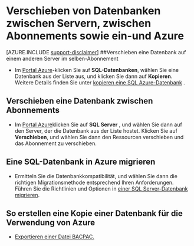 <properties
    pageTitle="Verschieben von Datenbanken zwischen Servern, zwischen Abonnements sowie ein-und Azure."
    description="QuickSteps zu kopieren, verschieben und Migrieren von Daten und Datenbanken in SQL Azure-Datenbank."
    services="sql-database"
    documentationCenter=""
    authors="v-shysun"
    manager="felixwu"
    editor=""/>

<tags
    ms.service="sql-database"
    ms.workload="data-management"
    ms.tgt_pltfrm="na"
    ms.devlang="na"
    ms.topic="article"
    ms.date="09/13/2016"
    ms.author="v-shysun"/>

# <a name="move-databases-between-servers-between-subscriptions-and-in-and-out-of-azure"></a>Verschieben von Datenbanken zwischen Servern, zwischen Abonnements sowie ein-und Azure

[AZURE.INCLUDE [support-disclaimer](../../includes/support-disclaimer.md)]
##<a name="to-move-a-database-to-a-different-server-in-the-same-subscription"></a>Verschieben eine Datenbank auf einem anderen Server im selben-Abonnement
- Im [Portal Azure](https://portal.azure.com)-klicken Sie auf **SQL-Datenbanken**, wählen Sie eine Datenbank aus der Liste aus, und klicken Sie dann auf **Kopieren**. Weitere Details finden Sie unter [kopieren eine SQL Azure-Datenbank](sql-database-copy.md) .

## <a name="to-move-a-database-between-subscriptions"></a>Verschieben eine Datenbank zwischen Abonnements
- Im [Portal Azure](https://portal.azure.com)klicken Sie auf **SQL Server** , und wählen Sie dann auf den Server, der die Datenbank aus der Liste hostet. Klicken Sie auf **Verschieben**, und wählen Sie dann den Ressourcen verschieben und das Abonnement zu verschieben.

## <a name="to-migrate-a-sql-database-into-azure"></a>Eine SQL-Datenbank in Azure migrieren
- Ermitteln Sie die Datenbankkompatibilität, und wählen Sie dann die richtigen Migrationsmethode entsprechend Ihren Anforderungen. Führen Sie die Richtlinien und Optionen in [einer SQL Server-Datenbank migrieren](sql-database-cloud-migrate.md).

## <a name="to-create-a-copy-of-a-database-for-use-outside-of-azure"></a>So erstellen eine Kopie einer Datenbank für die Verwendung von Azure
- [Exportieren einer Datei BACPAC.](sql-database-export.md)

